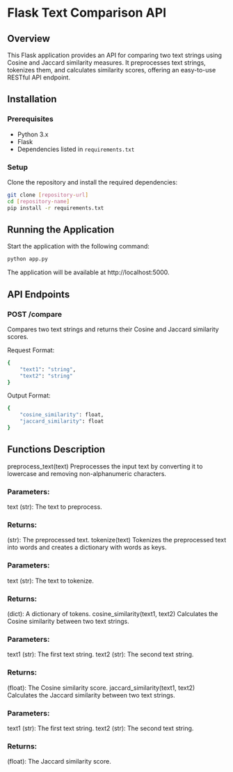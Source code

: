 # Flask Text Comparison API

## Overview
This Flask application provides an API for comparing two text strings using Cosine and Jaccard similarity measures. It preprocesses text strings, tokenizes them, and calculates similarity scores, offering an easy-to-use RESTful API endpoint.

## Installation

### Prerequisites
- Python 3.x
- Flask
- Dependencies listed in `requirements.txt`

### Setup
Clone the repository and install the required dependencies:

```bash
git clone [repository-url]
cd [repository-name]
pip install -r requirements.txt
```
## Running the Application

Start the application with the following command:

```bash
python app.py
```

The application will be available at http://localhost:5000.

## API Endpoints

### POST /compare

Compares two text strings and returns their Cosine and Jaccard similarity scores.


Request Format:
```bash
{
    "text1": "string",
    "text2": "string"
}
```

Output Format:
```bash
{
    "cosine_similarity": float,
    "jaccard_similarity": float
}
```

## Functions Description

preprocess_text(text)
Preprocesses the input text by converting it to lowercase and removing non-alphanumeric characters.

### Parameters:
text (str): The text to preprocess.

### Returns:
(str): The preprocessed text.
tokenize(text)
Tokenizes the preprocessed text into words and creates a dictionary with words as keys.

### Parameters:
text (str): The text to tokenize.

### Returns:
(dict): A dictionary of tokens.
cosine_similarity(text1, text2)
Calculates the Cosine similarity between two text strings.

### Parameters:
text1 (str): The first text string.
text2 (str): The second text string.

### Returns:
(float): The Cosine similarity score.
jaccard_similarity(text1, text2)
Calculates the Jaccard similarity between two text strings.

### Parameters:
text1 (str): The first text string.
text2 (str): The second text string.

### Returns:
(float): The Jaccard similarity score.

